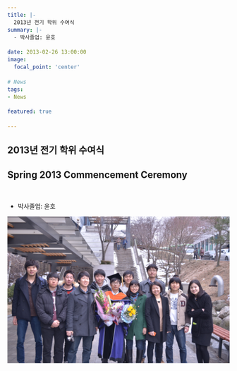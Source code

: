 ```yaml
---
title: |-
  2013년 전기 학위 수여식
summary: |-
  - 박사졸업: 윤호

date: 2013-02-26 13:00:00
image:
  focal_point: 'center'

# News
tags: 
- News

featured: true

---
```


## 2013년 전기 학위 수여식 
## Spring 2013 Commencement Ceremony
</br>

  - 박사졸업: 윤호

 ![featuered](featured.jpg)
 <!-- ![150226-fig1](fig1.jpg) -->
 <!-- ![200227-fig2](fig2.jpg) -->